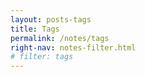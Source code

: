 ```yaml
---
layout: posts-tags
title: Tags
permalink: /notes/tags
right-nav: notes-filter.html
# filter: tags
---
```

